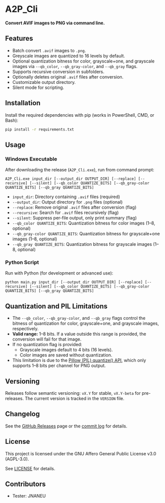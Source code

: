 # A2P_Cli

**Convert AVIF images to PNG via command line.**

## Features
- Batch convert `.avif` images to `.png`.
- Greyscale images are quantized to 16 levels by default.
- Optional quantization bitness for color, grayscale+one, and grayscale images via `--qb_color`, `--qb_gray-color`, and `--qb_gray` flags.
- Supports recursive conversion in subfolders.
- Optionally deletes original `.avif` files after conversion.
- Customizable output directory.
- Silent mode for scripting.

## Installation
Install the required dependencies with pip (works in PowerShell, CMD, or Bash):

```sh
pip install -r requirements.txt
```

## Usage

### Windows Executable
After downloading the release (`A2P_Cli.exe`), run from command prompt:

```
A2P_Cli.exe input_dir [--output_dir OUTPUT_DIR] [--replace] [--recursive] [--silent] [--qb_color QUANTIZE_BITS] [--qb_gray-color QUANTIZE_BITS] [--qb_gray QUANTIZE_BITS]
```
- `input_dir`: Directory containing `.avif` files (required)
- `--output_dir`: Output directory for `.png` files (optional)
- `--replace`: Remove original `.avif` files after conversion (flag)
- `--recursive`: Search for `.avif` files recursively (flag)
- `--silent`: Suppress per-file output, only print summary (flag)
- `--qb_color QUANTIZE_BITS`: Quantization bitness for color images (1–8, optional)
- `--qb_gray-color QUANTIZE_BITS`: Quantization bitness for grayscale+one images (1–8, optional)
- `--qb_gray QUANTIZE_BITS`: Quantization bitness for grayscale images (1–8, optional)

### Python Script
Run with Python (for development or advanced use):

```
python main.py input_dir [--output_dir OUTPUT_DIR] [--replace] [--recursive] [--silent] [--qb_color QUANTIZE_BITS] [--qb_gray-color QUANTIZE_BITS] [--qb_gray QUANTIZE_BITS]
```

## Quantization and PIL Limitations

- The `--qb_color`, `--qb_gray-color`, and `--qb_gray` flags control the bitness of quantization for color, grayscale+one, and grayscale images, respectively.
- **Valid range:** 1–8 bits. If a value outside this range is provided, the conversion will fail for that image.
- If no quantization flag is provided:
  - Grayscale images default to 4 bits (16 levels).
  - Color images are saved without quantization.
- This limitation is due to the [Pillow (PIL) quantize() API](https://pillow.readthedocs.io/en/stable/reference/Image.html#PIL.Image.Image.quantize), which only supports 1–8 bits per channel for PNG output.

## Versioning

Releases follow semantic versioning: `vX.Y` for stable, `vX.Y-beta` for pre-releases. The current version is tracked in the `VERSION` file.

## Changelog
See the [GitHub Releases](https://github.com/Devaste/A2P_Cli/releases) page or the [commit log](https://github.com/Devaste/A2P_Cli/commits/main) for details.

## License
This project is licensed under the GNU Affero General Public License v3.0 (AGPL-3.0).

See [LICENSE](https://www.gnu.org/licenses/agpl-3.0.html) for details.

## Contributors

- Tester: JNANEU
